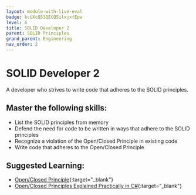 ```yaml
---
layout: module-with-live-eval
badge: kcUXcQ53QECQSilxjxfEpw
level: 6
title: SOLID Developer 2
parent: SOLID Principles
grand_parent: Engineering
nav_order: 2
---
```

# SOLID Developer 2

A developer who strives to write code that adheres to the SOLID principles.

## Master the following skills:

- List the SOLID principles from memory
- Defend the need for code to be written in ways that adhere to the SOLID principles
- Recognize a violation of the Open/Closed Principle in existing code
- Write code that adheres to the Open/Closed Principle

## Suggested Learning:

- [Open/Closed Principle](https://www.youtube.com/watch?v=-ptMtJAdj40&list=PLZlA0Gpn_vH9kocFX7R7BAe_CvvOCO_p9&index=2){:target="\_blank"}
- [Open/Closed Principles Explained Practically in C#](https://www.youtube.com/watch?v=VFlk43QGEgc&feature=youtu.be){:target="\_blank"}

